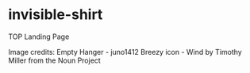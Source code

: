 # invisible-shirt
TOP Landing Page

Image credits:
Empty Hanger - juno1412
Breezy icon - Wind by Timothy Miller from the Noun Project
